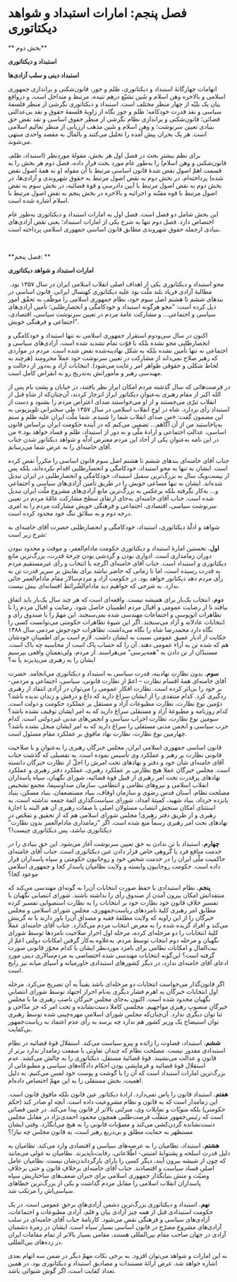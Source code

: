 # فصل پنجم: امارات استبداد و شواهد دیکتاتوری

                            

** بخش دوم**

**استبداد و دیکتاتوری**

**استبداد دینی و سلب آزادی‌ها**

اتهامات چهارگانۀ استبداد و دیکتاتوری، ظلم و جور، قانون‌شکنی و براندازی جمهوری اسلامی و بالاخره وهن اسلام و شَین تشیّع درهم تنیده، مرتبط و متداخل است، و درواقع بیان یک بلیّه از چهار منظر مختلف است. استبداد و دیکتاتوری نگرشی از منظر فلسفۀ سیاسی و نقد قدرت خودکامه؛ ظلم و جور نگاه از زاویۀ فلسفۀ حقوق و نقد بی‌عدالتی قضائی؛ قانون‌شکنی و براندازی نظام نگرشی از منظر حقوق اساسی و نقد نقض حق بنیادی تعیین سرنوشت؛ و وهن اسلام و شَین مذهب ارزیابی از منظر تعالیم اسلامی است. هر یک بحران پیش آمده را تحلیل می‌کنند و بالمآل به مقصد واحدی منتهی می‌شوند.

برای نظم بیشترِ بحث در فصل اول هر بخش، مقولۀ موردِنظر (استبداد، ظلم، قانون‌شکنی و وهن اسلام) را به‌طور عام مورد بحث قرار داده، فصل دوم هر بخش را به قسمت اهمّ اصول نقض شدۀ قانون اساسی مرتبط با آن مقوله (و نه همۀ اصول نقض شده) پرداخته‌ام. در بخش دوم به نقض اصول مرتبط به حقوق شهروندی و آزادی‌ها، در بخش دوم به نقض اصول مرتبط با آیین دادرسی و قوۀ قضائیه، در بخش سوم به نقض اصول مرتبط با قوه مقنّنه و اجرائیه و بالاخره در بخش پنجم به نقض اصول مرتبط با اسلام اشاره شده است.

این بخش شامل دو فصل است. فصل اول به امارات استبداد و دیکتاتوری به‌طور عام اختصاص دارد. فصل دوم تنها به شرح یکی از امارات استبداد؛ یعنی نقض آزادی‌های بنیادی ازجمله حقوق شهروندی مطابق قانون اساسی جمهوری اسلامی پرداخته است.

 

**فصل پنجم: **

**امارات استبداد و شواهد دیکتاتوری**

 محو استبداد و دیکتاتوری یکی از اهداف اصلی انقلاب اسلامی ایران در سال ۱۳۵۷ بود. مطالبۀ آزادی فریاد بلند ملّت بود علیه دیکتاتوری کهنسال ایرانی. قانون اساسی در بندهای ششم تا هشتم اصل سوم خود، نظام جمهوری اسلامی را موظّف به تحقّق امور ذیل کرده است: “محو هرگونه استبداد و خودکامگی و انحصار‌طلبی؛ تأمین آزادی‌های سیاسی و اجتماعی… و مشارکت عامۀ مردم در تعیین سرنوشت سیاسی، اقتصادی، اجتماعی و فرهنگی خویش”.

اکنون در سال سی‌ودوم استقرار جمهوری اسلامی نه تنها استبداد و خودکامگی و انحصارطلبی محو نشده بلکه با قوّت تمام تشدید شده است. آزادی‌های سیاسی و اجتماعی نه تنها تأمین نشده بلکه به شکل نهادینه‌شده نقض شده است. مردم در مواردی که رهبر صلاح نمی‌داند از مشارکت در تعیین سرنوشت خود عملاً محرومند (هرچند به لحاظ شکلی و حقوقی ظواهر امر رعایت می‌شود). انتخابات آزاد و به‌دور از دخالت و مهندسی رهبر و مأمورانش به‌تدریج رو به انقراض کامل است.

در فرصت‌هائی که سال گذشته مردم امکان ابراز نظر یافتند، در خیابان و پشتِ بام پس از الله اکبر از مقام رهبری به‌عنوانِ دیکتاتور ابراز انزجار کردند، آن‌چنان‌که از شاهِ قبل از انقلاب تبرّی می‌جستند و از او می‌خواستند صدای اعتراض مردم را بشنود و دست از استبدادِ رأی بردارد. شاه در اوج انقلاب اسلامی در سال ۱۳۵۷ طی سخنرانی تلویزیونی به این مضمون گفت: «من صدای انقلاب شما را شنیدم. شما ملّت ایران علیه ظلم و ستم به‌پاخاستید من از آن آگاهم… تضمین می‌کنم که در آینده حکومت ایران براساس قانون ‌اساسی، عدالتِ ‌اجتماعی و ارادۀ ملّی و به دور از استبداد، ظلم و فساد خواهد بود.» من در این نامه به‌عنوانِ یکی از آحاد این مردم معترض ادلّه و شواهد دیکتاتور شدن جناب آقای خامنه‌ای را به عرض شما می‌رسانم.

جناب آقای خامنه‌ای بندهای ششم تا هشتم اصل سوم قانون اساسی را مکرراً نقض کرده است. ایشان نه تنها به محو استبداد، خودکامگی و انحصارطلبی اقدام نکرده‌اند، بلکه پس از بیست‌ویک سال به بزرگ‌ترین سمبل استبداد، خودکامگی و انحصارطلبی در ایران تبدیل شده‌اند. ایشان نه تنها مساعی خویش را در طریق تأمین آزادی‌های سیاسی و اجتماعی و… به‌کار نگرفته بلکه برعکس به بزرگ‌ترین مانع آزادی‌های مشروع ملّت ایران تبدیل شده است. جناب آقای خامنه‌ای به‌جای ارتقای سطح مشارکت عامّۀ مردم در تعیین سرنوشت سیاسی، اقتصادی، اجتماعی و فرهنگی خویش مشارکت مردم را به امری درجه دوم و به سلائق تنگ خود محدود کرده است.

شواهد و ادلّۀ دیکتاتوری، استبداد، خودکامگی و انحصارطلبی حضرت آقای خامنه‌ای به شرح زیر است:

**اول.** نخستین امارۀ استبداد و دیکتاتوری حکومت مادام‌العمر، و موقت و محدود نبودن دوران زمامداری است. ادواری بودن و گردشی بودن چرخۀ قدرت، بزرگ‌ترین مانع دیکتاتوری و استبداد است. جناب آقای خامنه‌ای اگرچه با انتخاب و رأی غیرمستقیم مردم به قدرت رسیده است، اما تا زمانی که حاضر نباشد برای بقایش بر سریر قدرت تن به رأی مردم دهد دیکتاتور خواهد بود. در حکومت آزاد و مردم‌سالار مقام مادام‌العمر جائی ندارد. به شرحی که خواهیم دید مادام‌الشّرائط افسانه‌ای بیش نیست.

**دوم.** انتخاب یک‌بار برای همیشه نیست. واقعه‌ای است که هر چند سال یک‌‌‌بار باید اتفاق بیافتد تا از رضایت عمومی و اقبال مردم اطمینان حاصل شود. رضایت و اقبال مردم را با تظاهرات اتوبوسی و اجتماعات مهندسی شده نمی‌سنجند. این مهمّ را با صندوق رأی و انتخابات عادلانه و آزاد می‌سنجند. اگر این شیوۀ تظاهرات حکومتی می‌توانست کسی را نگاه دارد محمدرضا شاه را نگاه می‌داشت. تظاهرات خودجوش مردمی سال ۱۳۸۸ حکایت از ادبار عمیق عمومی نسبت به ایشان داشت. لازم است برای اطمینانِ خودشان هم که شده تن به آراء عمومی دهند. آن را که حساب پاک است از محاسبه چه باک است. مستبدّان از تن دادن به “همه‌پرسی” می‌هراسند. از مردم، ولی‌نعمتانِ واقعی بپرسیم ایشان را به رهبری می‌پذیرند یا نه؟

**سوم.** بدون نظارتِ نهادینه، قدرت سیاسی به استبداد و دیکتاتوری می‌انجامد. حضرت آقای خامنه‌ای همۀ اقسام نظارت – اعمّ از نظارت قانونی، سیاسی، اجتماعی و مردمی- بر خود را بی‌اثر کرده است. نظارت افکار عمومی را می‌توان در آزادی انتقاد از رهبری ردگیری کرد. کدام منتقدی را از ایشان سراغ دارید که داغ و درفش و زندان ندیده باشد؟ دوّمین نوع نظارت، نظارت مطبوعات آزاد و مستقل بر عملکرد حکومت و دولت است. کدام روزنامه و مطبوعۀ آزاد و مستقلی سراغ دارید که به امر ایشان توقیف نشده باشد؟ سومین نوع نظارت، نظارت احزاب سیاسی و انجمن‌های مدنی غیردولتی است. کدام حزب سیاسی و انجمن مدنی مستقلی را سراغ دارید که به امر ایشان منحل نشده باشد؟ چهارمین نوع نظارت، نظارت نهاد مافوق بر عملکرد مقام مسئول است.

قانون اساسی جمهوری اسلامی ایران، مجلس خبرگان رهبری را به‌عنوانِ و با صلاحیت قانونی نظارت بر رهبر و عملکرد وی تأسیس نموده است. به تفصیلی که گذشت جناب آقای خامنه‌ای شأن خود و دفتر و نهادهای تحت امرش را اجلّ از نظارت خبرگان دانسته است. مجلس خبرگان عملا هیچ نظارتی بر عملکرد رهبری، عملکرد دفتر رهبری و عملکرد نهادهای پرقدرت تحت امر رهبری از قبیل قوۀ قضائیه، شورای نگهبان، سپاه پاسداران انقلاب اسلامی و نیروهای نظامی و انتظامی، سازمان صداوسیما، مجمع تشخیص مصلحت نظام، آستان قدس رضوی و سازمان اوقاف، بنیاد مستضعفان، بنیاد مسکن، بنیاد پانزده خرداد، بنیاد شهید، کمیتۀ امداد، شورای سیاست‌گذاری ائمۀ جمعه نداشته است، به استثنای امکان سنجش انتصاب مسئولان اصلی با صفات رهبری آن هم البته با اجازۀ رهبری و از طریق دفتر رهبری! مجلس شورای اسلامی هم که از تحقیق و تفحّص در نهادهای تحت امر رهبری رسماً منع شده است. اگر “زمامداری مادام‌العمر بدون نظارت” دیکتاتوری نباشد، پس دیکتاتوری چیست!؟

**چهارم.** استبداد با تن ندادن به حق تعیین سرنوشت آغاز می‌شود. این حق بنیادی را در خدمت منافع فرد یا گروهی خاص قرار دادن عین دیکتاتوری است. جناب آقای خامنه‌ای حاکمیت ملّی ایران را در خدمت شخص خود و روحانیون حکومتی و سپاه پاسداران قرار داده است. حکومت روحانیون وابسته و ولایت نظامیان پاسدار کجا و جمهوری اسلامی موعود کجا؟

**پنجم.** نظام استبدادی با حفظ صورت انتخابات آن‌را به گونه‌ای مهندسی می‌کند که منتقدانش امکان بیرون آمدن از صندوق رأی را نداشته باشند. شورای انتصابی نگهبان با تفسیرِ خلافِ قانون خود نظارت خود بر انتخابات را به نظارت استصوابی تفسیر کرده مطابق امر رهبری کلیۀ نامزدهای ریاست‌جمهوری، مجلس شورای اسلامی و مجلس خبرگان را از این زاویه که ولایت مطلقۀ فقیه و مصداق آن‌را باور دارند یا نه گزینش می‌کند و افراد گزیده شده را به معرض انتخاب مردم می‌گذارد. جناب آقای خامنه‌ای عملاً کلیۀ انتخابات را دو مرحله‌ای کرده، مرحله اول احراز صلاحیت نامزدها توسط شورای نگهبان و مرحله دوم انتخاب توسط مردم. به‌علاوه به‌کار گرفتن امکانات دولتی اعمّ از بیت‌المال و امکانات نظامی برای نامزد موردنظر ایشان با کدام مجوّز قانونی صورت گرفته است؟ این‌گونه انتخابات مهندسی شده اختصاصی به مردم‌سالاری دینی موردِ ادعای آقای خامنه‌ای ندارد، در دیگر کشورهای استبدادی خاورمیانه و آسیای میانه نیز رایج است.

اگر قانون‌گذار می‌خواست انتخابات دو مرحله‌ای باشد یقیناً به آن تصریح می‌کرد. مرحله اول انتخابات خبرگان به اهرم فشار دیگری به‌نام احراز اجتهاد توسط شورای انتصابیِ نگهبان محدود شده است. اکنون به‌جای مجلسِ خبرگانِ ناصبِ رهبری ما با مجلسِ خبرگانِ منصوبِ رهبری مواجهیم. مجلسی کاملا دست‌نشانده و تحت امر که جز مدّاحی و ثنا توان دیگری ندارد. آن‌چنان‌که مجلس شورای اسلامی مهره‌چینی شده توسط رهبری توان استیضاح یک وزیر کشور هم ندارد چه برسد به رأی عدم اعتماد به ریاست‌جمهور بی‌کفایت.

**ششم.** استبداد، قضاوت را زائده و پیرو سیاست می‌کند. استقلال قوۀ قضائیه در نظام استبدادی مقدور نیست. مصلحت نظام که چندان تفاوتی با منفعت زمامدار ندارد برتر از قانون و عدالت می‌نشیند. قوۀ قضائیۀ مستقل، دیکتاتوری را به چالش می‌کشد. عدم استقلال قوۀ قضائیه و فرمایشی بودن احکام دادگاه‌های سیاسی و مطبوعاتی از بزرگ‌ترین امارات استبداد است که آن را با گوشت و پوست خود لمس می‌کنیم. به دلیل اهمیت، بخش مستقلی را به این مهمّ اختصاص داده‌ام.

**هفتم.** استبداد قانون را پاس نمی‌دارد. ارادۀ دیکتاتور عین قانون بلکه مافوق قانون است. این زمامدار است که به قانون و نظام مشروعیت داده است. آنچه او صادر کند (حکم حکومتی) بلکه منویّات و تمایلات وی، منزلتی بالاتر از قانون پیدا می‌کند. در چنین فضائی است که رئیس‌جمهور متقلّب فرصت‌طلبی همچون محمود احمدی‌نژاد در مقابل مجلس دست‌نشانده گردن‌کشی می‌کند و مصوّبات قانونی را به هیچ می‌انگارد. وقتی ایشان مستظهر به حمایت مطلق و بی‌دریغ رهبر است، به قانون مجلس چه نیاز!؟

**هشتم.** استبداد، نظامیان را به عرصه‌های سیاسی و اقتصادی وارد می‌کند. نظامیان به دلیل قدرتِ اسلحه و پشتوانۀ امنیتی- اطّلاعاتی، رقابت‌ناپذیرند. نظامیان به غولی می‌مانند که چون از شیشه بیرون آیند، دیگر کسی را یارای بازگرداندن‌شان نیست. نظامیان عامل اصلیِ فساد سیاست و اقتصادند. جناب آقای خامنه‌ای برخلافِ قانون و حتی برخلافِ وصیّت و منش بنیانگذار جمهوری اسلامی برای جبران ضعف‌های ساختاریش سپاه پاسداران انقلاب اسلامی را مقابل مردم گذاشت و یکی از بزرگ‌ترین خطاهای سیاسی‌اش را مرتکب شد.

**نهم.** استبداد و دیکتاتوری بزرگ‌ترین دشمن آزادی‌های برحقِ عمومی است. در یک حکومت استبدادی قبل از همه چیز آزادی بیان و قلم، آزادی مطبوعات و اجتماعات، آزادی‌های سیاسی و فرهنگی نقض می‌شود. کارنامۀ جناب آقای خامنه‌ای در سلب آزادی‌های مشروع مصرّح در قانون اساسی بسیار سیاه است. ایشان در زمرۀ دشمنان آزادی در جهان صاحب مقام بین‌المللی هستند، مقامی بسیار بالاتر از تمام مقامات ایران در رده‌های بین‌المللی.

به این امارات و شواهد می‌توان افزود. به برخی نکات مهمّ دیگر در ضمن سه اتهام بعدی اشاره خواهد شد. غرض ارائۀ مستندات و مصادیق استبداد و دیکتاتوری بود. در همین تعداد کفایت است، اگر گوش شنوائی باشد.

 

                            

                        